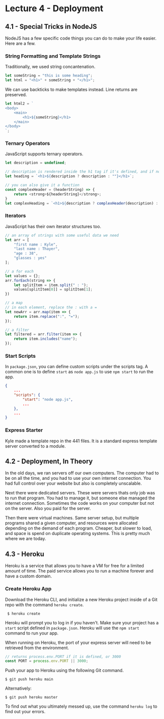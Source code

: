 # Lecture 4 - Deployment
## 4.1 - Special Tricks in NodeJS
NodeJS has a few specific code things you can do to make your life easier. Here are a few.

### String Formatting and Template Strings
Traditionally, we used string concantenation.
```js
let someString = "this is some heading";
let html = "<h1>" + someString + "</h1>";
```
We can use backticks to make templates instead. Line returns are preserved.
```js
let html2 = `
<body>
    <main>
        <h1>${someString}</h1>
    </main>
</body>
`;
```

### Ternary Operators
JavaScript supports ternary operators.
```js
let description = undefined;

// description is rendered inside the h1 tag if it's defined, and if not, an empty string is rendered
let heading = `<h1>${description ? description : ""}</h1>`;

// you can also give it a function
const complexHeader = (headerString) => {
    return <strong>${headerString}</strong>;
}
let complexHeading = `<h1>${description ? complexHeader(description) : ""}</h1>`;
```

### Iterators
JavaScript has their own iterator structures too.

```js
// an array of strings with some useful data we need
let arr = [
    "first name : Kyle",
    "last name : Thayer",
    "age : 38",
    "glasses : yes"
];

// a for each
let values = {};
arr.forEach(string => {
    let splitItem = item.split(" : ");
    values[splitItem[0]] = splitItem[1];
})

// a map
// in each element, replace the : with a =
let newArr = arr.map(item => {
    return item.replace(":", "=");
});

// a filter
let filtered = arr.filter(item => {
    return item.includes("name");
});
```

### Start Scripts
In `package.json`, you can define custom scripts under the scripts tag. A common one is to define `start` as `node app.js` to use `npm start` to run the app.

```json
{
    ...
    "scripts": {
        "start": "node app.js",
        ...
    },
    ...
}
```

### Express Starter
Kyle made a template repo in the 441 files. It is a standard express template server converted to a module.

## 4.2 - Deployment, In Theory
In the old days, we ran servers off our own computers. The computer had to be on all the time, and you had to use your own internet connection. You had full control over your website but also is completely unscalable.  

Next there were dedicated servers. These were servers thats only job was to run that program. You had to manage it, but someone else managed the internet connection. Sometimes the code works on your computer but not on the server. Also you paid for the server.  

Then there were virtual machines. Same server setup, but multiple programs shared a given computer, and resources were allocated depending on the demand of each program. Cheaper, but slower to load, and space is spend on duplicate operating systems. This is pretty much where we are today.

## 4.3 - Heroku
Heroku is a service that allows you to have a VM for free for a limited amount of time. The paid service allows you to run a machine forever and have a custom domain.

### Create Heroku App
Download the Heroku CLI, and initialize a new Heroku project inside of a Git repo with the command `heroku create`.

``` $ heroku create```

Heroku will prompt you to log in if you haven't. Make sure your project has a `start` script defined in `package.json`. Heroku will use the `npm start` command to run your app.

When running on Heroku, the port of your express server will need to be retrieved from the environment.

```js
// returns process.env.PORT if it is defined, or 3000
const PORT = process.env.PORT || 3000;
```

Push your app to Heroku using the following Git command.

``` $ git push heroku main ```

Alternatively:

``` $ git push heroku master ```

To find out what you ultimately messed up, use the command `heroku log` to find out your errors.